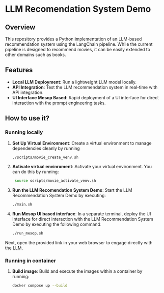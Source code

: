 # LLM Recomendation System Demo

## Overview

This repository provides a Python implementation of an LLM-based recommendation system using the LangChain pipeline. While the current pipeline is designed to recommend movies, it can be easily extended to other domains such as books.

## Features

- **Local LLM Deployment**: Run a lightweight LLM model locally.
- **API Integration**: Test the LLM recommendation system in real-time with API integration.
- **UI Interface Mesop Based**: Rapid deployment of a UI interface for direct interaction with the prompt engineering tasks.

## How to use it?

### Running locally

1. **Set Up Virtual Environment**: Create a virtual environment to manage dependencies cleanly by running

    ```bash
    ./scripts/movie_create_venv.sh
    ```

2. **Activate virtual envinroment**: Activate your virtual environment. You can do this by running:

    ```bash
     source scripts/movie_activate_venv.sh
    ```

3. **Run the LLM Recomendation System Demo**: Start the LLM Recommendation System Demo by executing:

    ```bash
    ./main.sh
    ```

4. **Run Mesop UI based interface**: In a separate terminal, deploy the UI interface for direct interaction with the LLM Recommendation System Demo by executing the following command:

    ```bash
    ./run_mesop.sh
    ```

Next, open the provided link in your web browser to engage directly with the LLM.

### Running in container

1. **Build image**: Build and execute the images within a container by running:

    ```bash
    docker compose up --build
    ```
